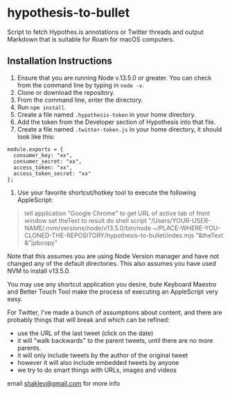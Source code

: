 # hypothesis-to-bullet

Script to fetch Hypothes.is annotations or Twitter threads and output Markdown that is suitable for Roam for macOS computers.

## Installation Instructions

1. Ensure that you are running Node v.13.5.0 or greater. You can check from the command line by typing in `node -v`.
1. Clone or download the repository.
1. From the command line, enter the directory.
1. Run `npm install`.
1. Create a file named `.hypothesis-token` in your home directory.
1. Add the token from the Developer section of Hypothesis into that file.
1. Create a file named `.twitter-token.js` in your home directory, it should look like this:

```
module.exports = {
  consumer_key: "xx",
  consumer_secret: "xx",
  access_token: "xx",
  access_token_secret: "xx"
};
```

1. Use your favorite shortcut/hotkey tool to execute the following AppleScript:

>  tell application "Google Chrome" to get URL of active tab of front window
>  set theText to result
>  do shell script "/Users/YOUR-USER-NAME/.nvm/versions/node/v13.5.0/bin/node ~/PLACE-WHERE-YOU-CLONED-THE-REPOSITORY/hypothesis-to-bullet/index.mjs  "&theText &"|pbcopy"

Note that this assumes you are using Node Version manager and have not changed any of the default directories. This also assumes you have used NVM to install v13.5.0.

You may use any shortcut application you desire, bute Keyboard Maestro and Better Touch Tool make the process of executing an AppleScript very easy.

For Twitter, I've made a bunch of assumptions about content, and there are probably things that will break and which can be refined:
- use the URL of the last tweet (click on the date)
- it will "walk backwards" to the parent tweets, until there are no more parents.
- it will only include tweets by the author of the original tweet
- however it will also include embedded tweets by anyone
- we try to do smart things with URLs, images and videos

email shaklev@gmail.com for more info
